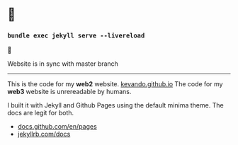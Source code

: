 
# 🔨

### `bundle exec jekyll serve --livereload`

🍌

Website is in sync with master branch

---

This is the code for my **web2** website. [kevando.github.io](https://kevando.github.io) The code for my **web3** website is unrereadable by humans. 

I built it with Jekyll and Github Pages using the default minima theme. The docs are legit for both.

- [docs.github.com/en/pages](https://docs.github.com/en/pages)
- [jekyllrb.com/docs](https://jekyllrb.com/docs/)
